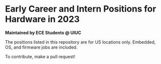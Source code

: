 # Early Career and Intern Positions for Hardware in 2023
**Maintained by ECE Students @ UIUC**  
  
The positions listed in this repository are for US locations only. Embedded, OS, and firmware jobs are included.
  
To contribute, make a pull request!
